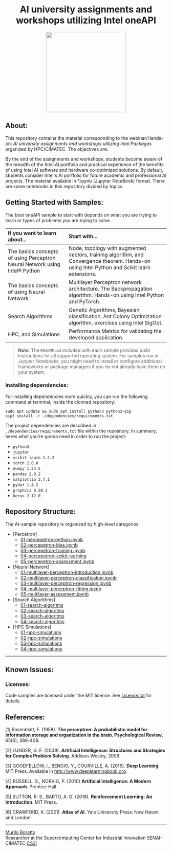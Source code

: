 <h1 align="center"> AI university assignments and workshops utilizing Intel oneAPI </h1>

<div align="center">
	<a href="link_for_webite">
	<img height = "250em" src = "https://github.com/FernandoSchett/github_repository_template/assets/80331486/eca73869-032c-4908-92f3-6b1fc75ebe1b" />
    </a>
</div>

## About:

This repository contains the material corresponding to the webinar/Hands-on: _AI university assignments and workshops utilizing Intel Packages_ organized by HPC/CIMATEC. The objectives are:

By the end of the assignments and workshops, students become aware of the breadth of the Intel AI portfolio and practical experience of the benefits of using Intel AI software and hardware co-optimized solutions. By default, students consider Intel's AI portfolio for future academic and professional AI projects. The material available in \*.ipynb (Jupyter NoteBook) format. There are some notebooks in this repository divided by topics.

## Getting Started with Samples:

The best oneAPI sample to start with depends on what you are trying to learn or types of problems you are trying to solve.

| If you want to learn about... | Start with...
|:---                           |:---
| The basics concepts of using Perceptron Neural Network using Intel® Python  | Node, topology with augmented vectors, training algorithm, and Convergence theorem. Hands-on using Intel Python and Scikit learn extensions.
| The basics concepts of using Neural Network | Multilayer Perceptron network architecture. The Backpropagation algorithm. Hands-on using Intel Python and PyTorch.
| Search Algorithms    | Genetic Algorithms, Bayesian classification, Ant Colony Optimization algorithm, exercises using Intel SigOpt.
| HPC, and  Simulations | Performance Metrics for validating the developed application.

>**Note**: The `README.md` included with each sample provides build instructions for all supported operating system. For samples run in Jupyter Notebooks, you might need to install or configure additional frameworks or package managers if you do not already have them on your system.

### Installing dependencies:

For installing dependencies more quickly, you can run the following command at terminal, inside the clonned repository:

    sudo apt update && sudo apt install python3 python3-pip
    pip3 install -r ./dependencies/requirements.txt

The project dependencies are described in ```./dependencies/requirements.txt``` file within the repository. In summary, heres what you're gonna need in order to run the project:

- ```python3```
- ```jupyter```
- ```scikit-learn 1.2.2``` 
- ```torch 2.0.0```
- ```numpy 1.23.5```
- ```pandas 2.0.2```
- ```matplotlib 3.7.1```
- ```pydot 1.4.2```
- ```graphviz 0.20.1```
- ```keras 2.12.0```

  
## Repository Structure:

The AI-sample repository is organized by high-level categories.

- [Percetron]
  - [01-percepetron-python.ipynb](https://github.com/muriloboratto/AI-university-assignments/blob/master/1-Perceptron/01-percepetron-python.ipynb)
  - [02-percepetron-bias.ipynb](https://github.com/muriloboratto/AI-university-assignments/blob/master/1-Perceptron/02-percepetron-training.ipynb)
  - [03-percepetron-training.ipynb](https://github.com/muriloboratto/AI-university-assignments/blob/master/1-Perceptron/03-percepetron-bias.ipynb)
  - [04-percepetron-scikit-learning](https://github.com/muriloboratto/AI-university-assignments/blob/master/1-Perceptron/04-percepetron-scikit-learning.ipynb)
  - [05-percepetron-assessment.ipynb](https://github.com/muriloboratto/AI-university-assignments/blob/master/1-Perceptron/05-percepetron-assessment.ipynb)
- [Neural Network]
  - [01-multilayer-perceptron-introduction.ipynb](https://github.com/muriloboratto/AI-university-assignments/blob/master/2-Neural-Network/01-multilayer-perceptron-introduction.ipynb)
  - [02-multilayer-perceptron-classification.ipynb](https://github.com/muriloboratto/AI-university-assignments/blob/master/2-Neural-Network/02-multilayer-perceptron-classification.ipynb)
  - [03-multilayer-perceptron-regression.ipynb](https://github.com/muriloboratto/AI-university-assignments/blob/master/2-Neural-Network/03-multilayer-perceptron-regression.ipynb)
  - [04-multilayer-perceptron-fitting.ipynb](https://github.com/muriloboratto/AI-university-assignments/blob/master/2-Neural-Network/04-multilayer-perceptron-fitting.ipynb)
  - [05-multilayer-assessment.ipynb](https://github.com/muriloboratto/AI-university-assignments/blob/master/2-Neural-Network/05-multilayer-perceptron-classification-regression-assessment.ipynb)
- [Search Algorithms]
  - [01-search-algoritms](https://github.com/muriloboratto/)
  - [02-search-algoritms](https://github.com/muriloboratto/)
  - [03-search-algoritms](https://github.com/muriloboratto/)
  - [04-search-algoritms](https://github.com/muriloboratto/)
- [HPC Simulations]
  - [01-hpc-simulations](https://github.com/muriloboratto/)
  - [02-hpc-simulations](https://github.com/muriloboratto/)
  - [03-hpc-simulations](https://github.com/muriloboratto/)
  - [04-hpc-simulations](https://github.com/muriloboratto/) 
---

## Known Issues:

### Licenses:

Code samples are licensed under the MIT license. See [License.txt](https://github.com/oneapi-src/oneAPI-samples/blob/master/License.txt) for details.

## References:

[1] Rosenblatt, F. (1958). **The perceptron: A probabilistic model for information storage and organization in the brain. Psychological Review**, 65(6), 386-408.

[2] LUNGER, G. F. (2009). **Artificial Intelligence: Structures and Strategies for Complex Problem Solving**. Addison-Wesley, 2009.

[3] GOODFELLOW, I., BENGIO, Y., COURVILLE, A. (2016).  **Deep Learning**. MIT Press. Available in http://www.deeplearningbook.org.

[4] RUSSELL, S.,  NORVIG, P. (2010)  **Artificial Intelligence: A Modern Approach**. Prentice Hall.

[5] SUTTON, R. S.,  BARTO, A. G. (2018).  **Reinforcement Learning: An Introduction**.  MIT Press.

[6] CRAWFORD, K. (2021).  **Atlas of AI**. Yale University Press: New Haven and London.


---

[Murilo Boratto](http://lattes.cnpq.br/9222855062709254) <br/>
Researcher at the Supercomputing Center for Industrial Innovation SENAI-CIMATEC [CS2I](http://www.senaicimatec.com.br/) <br/>


